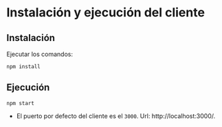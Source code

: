 # Instalación y ejecución del cliente

## Instalación

Ejecutar los comandos:

```$xslt
npm install
```

## Ejecución

```
npm start
```

- El puerto por defecto del cliente es el `3000`. Url: http://localhost:3000/.
